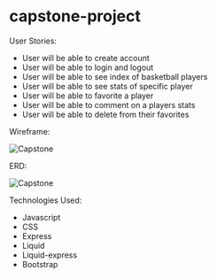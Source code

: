 # capstone-project

User Stories:

- User will be able to create account
- User will be able to login and logout
- User will be able to see index of basketball players
- User will be able to see stats of specific player
- User will be able to favorite a player
- User will be able to comment on a players stats
- User will be able to delete from their favorites



Wireframe:


![Capstone](https://user-images.githubusercontent.com/68292255/164771762-73a00f7f-4bd4-4125-8749-0eb92f518de1.jpg)



ERD:


![Capstone](https://user-images.githubusercontent.com/68292255/164779856-d4f3677f-bc47-40f4-957b-25780ab5e8b4.jpeg)



Technologies Used:


- Javascript
- CSS
- Express
- Liquid
- Liquid-express
- Bootstrap
